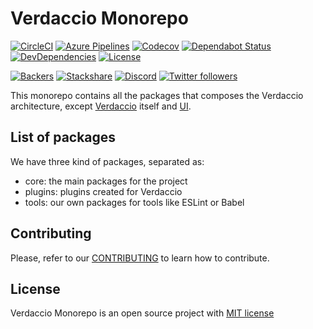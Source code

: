 # Verdaccio Monorepo

[![CircleCI](https://circleci.com/gh/verdaccio/monorepo.svg?style=svg)](https://circleci.com/gh/verdaccio/monorepo)
[![Azure Pipelines](https://dev.azure.com/verdaccioopensource/monorepo/_apis/build/status/verdaccio.monorepo?branchName=master)](https://dev.azure.com/verdaccioopensource/monorepo/_build/latest?definitionId=1&branchName=master)
[![Codecov](https://codecov.io/gh/verdaccio/monorepo/branch/master/graph/badge.svg)](https://codecov.io/gh/verdaccio/monorepo)
[![Dependabot Status](https://api.dependabot.com/badges/status?host=github&repo=verdaccio/monorepo)](https://dependabot.com)
[![DevDependencies](https://david-dm.org/verdaccio/monorepo/master/dev-status.svg)](https://david-dm.org/verdaccio/monorepo/master?type=dev)
[![License](https://img.shields.io/github/license/verdaccio/monorepo)](./LICENSE)

[![Backers](https://opencollective.com/verdaccio/tiers/backer/badge.svg?label=Backer&color=brightgreen)](https://opencollective.com/verdaccio)
[![Stackshare](https://img.shields.io/badge/Follow%20on-StackShare-blue.svg?logo=stackshare&style=flat)](https://stackshare.io/verdaccio)
[![Discord](https://img.shields.io/discord/388674437219745793?logo=discord)](http://chat.verdaccio.org/)
[![Twitter followers](https://img.shields.io/twitter/follow/verdaccio_npm.svg?style=social&label=Follow)](https://twitter.com/verdaccio_npm)

This monorepo contains all the packages that composes the Verdaccio architecture, except [Verdaccio](https://github.com/verdaccio/verdaccio) itself and [UI](https://github.com/verdaccio/ui).

## List of packages

We have three kind of packages, separated as:

- core: the main packages for the project
- plugins: plugins created for Verdaccio
- tools: our own packages for tools like ESLint or Babel

## Contributing

Please, refer to our [CONTRIBUTING](CONTRIBUTING.md) to learn how to contribute.

## License

Verdaccio Monorepo is an open source project with [MIT license](LICENSE)
